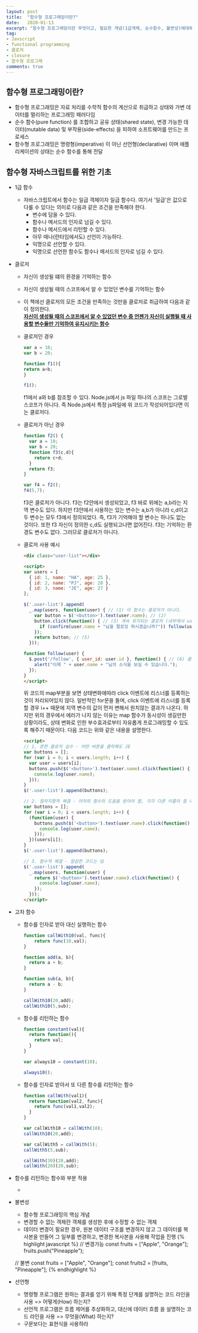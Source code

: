 ```yaml
---
layout: post
title:  "함수형 프로그래밍이란?"
date:   2020-01-13
excerpt: "함수형 프로그래밍이란 무엇이고, 필요한 개념(1급객체, 순수함수, 불변성)에대해 알아보기"
tag:
- Javscript 
- functional programming
- 클로저
- closure
- 함수형 프로그래
comments: true
---
```


## 함수형 프로그래밍이란?
* 함수형 프로그래밍은 자료 처리를 수학적 함수의 계산으로 취급하고 상태와 가변 데이터를 멀리하는 프로그래밍 패러다임
* 순수 함수(pure function) 를 조합하고 공유 상태(shared state), 변경 가능한 데이터(mutable data) 및 부작용(side-effects) 을 피하여 소프트웨어를 만드는 프로세스
* 함수형 프로그래밍은 명령형(imperative) 이 아닌 선언형(declarative) 이며 애플리케이션의 상태는 순수 함수를 통해 전달
  
## 함수형 자바스크립트를 위한 기초 
* 1급 함수
    - 자바스크립트에서 함수는 일급 객체이자 일급 함수다. 여기서 '일급'은 값으로 다룰 수 있다는 의미로 다음과 같은 조건을 만족해야 한다.
        - 변수에 담을 수 있다.
        - 함수나 메서드의 인자로 넘길 수 있다.
        - 함수나 메서드에서 리턴할 수 있다.
        - 아무 때나(란타임에서도) 선언이 가능하다.
        - 익명으로 선언할 수 있다.
        - 익명으로 선언한 함수도 함수나 메서드의 인자로 넘길 수 있다.
    
* 클로저  
    - 자신이 생성될 떄의 환경을 기억하는 함수
    
    - 자신이 생성될 때의 스코프에서 알 수 있었던 변수를 기억하는 함수
    
    - 이 책에선 클로저의 모든 조건을 만족하는 것만을 클로저로 취급하여 다음과 같이 정의한다.  
      <b><ins>자신이 생성될 때의 스코프에서 알 수 있었던 변수 중 언젠가 자신이 실행될 때 사용할 변수들만 기억하여 유지시키는 함수</ins></b>
    
    - 클로저인 경우
        ``` javascript
      var a = 10;
      var b = 20;
      
      function f1(){
        return a+b;
      }
      
      f1();
      ```
      
      f1에서 a와 b를 참조할 수 있다. Node.js에서 js 파일 하나의 스코프는 그로벌 스코프가 아니다. 즉 Node.js에서 특정 js파일에 위 코드가 작성되어있다면 이는 클로저다.
      
    - 클로저가 아닌 경우
    
      ```javascript
      function f2() {
        var a = 10;
        var b = 20;
        function f3(c,d){
          return c+d;
        }
        return f3;
      }
      
      var f4 = f2();
      f4(5,7);
      ```
      
      f3은 클로저가 아니다. f3는 f2안에서 생성되었고, f3 바로 위에는 a,b라는 지역 변수도 있다. 하지만 f3안에서 사용하는 있는 변수는 a,b가 아니라 c,d이고 두 변수는 모두 f3에서 정의되었다. 즉, f3가 기억해야 할 변수는 하나도 없는 것이다. 또한 f3 자신이 정의한 c,d도 실행되고나면 없어진다. f3는 기억하는 환경도 변수도 없다. 그러므로 클로저가 아니다.
    
    - 클로저 사용 예시
    
      ~~~html
      <div class="user-list"></div>
      
      <script>
      var users = [
        { id: 1, name: "HA", age: 25 },
        { id: 2, name: "PJ", age: 28 },
        { id: 3, name: "JE", age: 27 }
      ];
      
      $('.user-list').append(
        _.map(users, function(user) { // (1) 이 함수는 클로저가 아니다.
          var button = $('<button>').text(user.name); // (2)
          button.click(function() { // (3) 계속 유지되는 클로저 (내부에서 user를 사용했다.)
            if (confirm(user.name + "님을 팔로잉 하시겠습니까?")) follow(user); // (4)
          });
          return button; // (5)
        }));
      
      function follow(user) {
        $.post('/follow', { user_id: user.id }, function() { // (6) 클로저가 되었다가 없어지는 클로저
          alert("이제 " + user.name + "님의 소식을 보실 수 있습니다.");
        });
      }
      </script>
      ~~~
    
      위 코드의 map부분을 보면 상태변화에따라 click 이벤트에 리스너를 등록하는 것이 처리되어있지 않다. 일반적인 for문을 돌며, click 이벤트에 리스너를 등록할 경우 i++ 때문에 지역 변수의 값이 먼저 변해서 원치않는 결과가 나온다. 하지만 위의 경우에서 에러가 나지 않는 이유는 map 함수가 동시성이 생길만한 상황이라도, 상태 변화로 인한 부수효과로부터 자유롭게 프로그래밍할 수 있도록 해주기 때문이다. 다음 코드는 위와 같은 내용을 설명한다.
    
      ```html
      <script>
      // 1. 흔한 클로저 실수 - 어떤 버튼을 클릭해도 JE
      var buttons = [];
      for (var i = 0; i < users.length; i++) {
        var user = users[i];
        buttons.push($('<button>').text(user.name).click(function() {
          console.log(user.name);
        }));
      }
      $('.user-list').append(buttons);
      
      // 2. 절차지향적 해결 - 어차피 함수의 도움을 받아야 함, 각각 다른 이름이 잘 나옴
      var buttons = [];
      for (var i = 0; i < users.length; i++) {
        (function(user) {
          buttons.push($('<button>').text(user.name).click(function() {
            console.log(user.name);
          }));
        })(users[i]);
      }
      $('.user-list').append(buttons);
      
      // 3. 함수적 해결 - 깔끔한 코드는 덤
      $('.user-list').append(
        _.map(users, function(user) {
          return $('<button>').text(user.name).click(function() {
            console.log(user.name);
          });
        }));
      </script>
      ```
    
* 고차 함수
    
    * 함수를 인자로 받아 대신 실행하는 함수
    
        ```javascript
        function callWith10(val, func){
        	return func(10,val);
        }
        
        function add(a, b){
          return a + b;
        }
        
        function sub(a, b){
          return a - b;
        }
        
        callWith10(20,add);
        callWith10(5,sub);
        ```
    
        
    
    * 함수를 리턴하는 함수
    
        ```javascript
        function constant(val){
          return function(){
            return val;
          }
        }
        
        var always10 = constant(10);
        
        always10();
        ```
    
        
    
    * 함수를 인자로 받아서 또 다른 함수를 리턴하는 함수
    
        ```javascript
        function callWith(val1){
          return function(val2, func){
            return func(val1,val2);
          }
        }
        
        var callWith10 = callWith(10);
        callWith10(20,add);
        
        var callWith5 = callWith(5);
        callWith5(5,sub);
        
        callWith(30)(20,add);
        callWith(20)(20,sub);
        ```
    
* 함수를 리턴하는 함수와 부분 적용
    
    * 
    
* 불변성
    
    - 함수형 프로그래밍의 핵심 개념
    - 변경할 수 없는 객체란 객체를 생성한 후에 수정할 수 없는 객체
    - 데이터 변경이 필요한 경우, 원본 데이터 구조를 변경하지 않고 그 데이터를 복사본을 만들어 그 일부를 변경하고, 변경한 복사본을 사용해 작업을 진행
    {% highlight javascript %}
    // 변경가능
    const fruits = ["Apple", "Orange"];
    fruits.push("Pineapple");
    
    // 불변
    const fruits = ["Apple", "Orange"];
    const fruits2 = [fruits, "Pineapple"];
    {% endhighlight %} 
    
* 선언형
    - 명령형 프로그램은 원하는 결과를 얻기 위해 특정 단계를 설명하는 코드 라인을 사용 => 어떻게(How) 하는지?
    - 선언적 프로그램은 흐름 제어를 추상화하고, 대신에 데이터 흐름 을 설명하는 코드 라인을 사용 => 무엇을(What) 하는지?
    - 구문보다는 표현식을 사용하라
